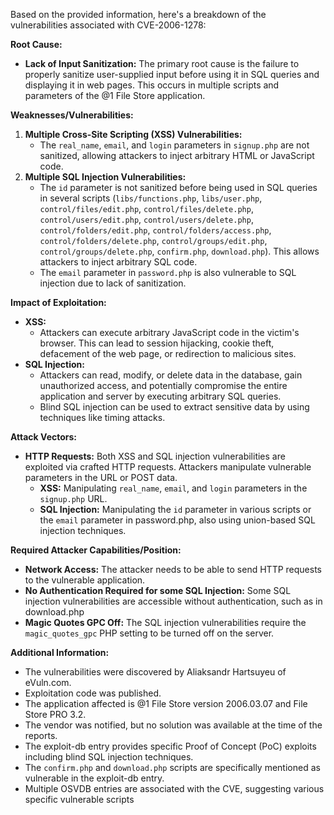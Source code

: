 Based on the provided information, here's a breakdown of the vulnerabilities associated with CVE-2006-1278:

**Root Cause:**

*   **Lack of Input Sanitization:** The primary root cause is the failure to properly sanitize user-supplied input before using it in SQL queries and displaying it in web pages. This occurs in multiple scripts and parameters of the @1 File Store application.

**Weaknesses/Vulnerabilities:**

1.  **Multiple Cross-Site Scripting (XSS) Vulnerabilities:**
    *   The `real_name`, `email`, and `login` parameters in `signup.php` are not sanitized, allowing attackers to inject arbitrary HTML or JavaScript code.
2.  **Multiple SQL Injection Vulnerabilities:**
    *   The `id` parameter is not sanitized before being used in SQL queries in several scripts (`libs/functions.php`, `libs/user.php`, `control/files/edit.php`, `control/files/delete.php`, `control/users/edit.php`, `control/users/delete.php`, `control/folders/edit.php`, `control/folders/access.php`, `control/folders/delete.php`, `control/groups/edit.php`, `control/groups/delete.php`, `confirm.php`, `download.php`). This allows attackers to inject arbitrary SQL code.
    *   The `email` parameter in `password.php` is also vulnerable to SQL injection due to lack of sanitization.

**Impact of Exploitation:**

*   **XSS:**
    *   Attackers can execute arbitrary JavaScript code in the victim's browser. This can lead to session hijacking, cookie theft, defacement of the web page, or redirection to malicious sites.
*   **SQL Injection:**
    *   Attackers can read, modify, or delete data in the database, gain unauthorized access, and potentially compromise the entire application and server by executing arbitrary SQL queries.
    *   Blind SQL injection can be used to extract sensitive data by using techniques like timing attacks.

**Attack Vectors:**

*   **HTTP Requests:** Both XSS and SQL injection vulnerabilities are exploited via crafted HTTP requests. Attackers manipulate vulnerable parameters in the URL or POST data.
    *   **XSS:**  Manipulating `real_name`, `email`, and `login` parameters in the `signup.php` URL.
    *   **SQL Injection:** Manipulating the `id` parameter in various scripts or the `email` parameter in password.php, also using union-based SQL injection techniques.

**Required Attacker Capabilities/Position:**

*   **Network Access:** The attacker needs to be able to send HTTP requests to the vulnerable application.
*   **No Authentication Required for some SQL Injection:** Some SQL injection vulnerabilities are accessible without authentication, such as in download.php
*   **Magic Quotes GPC Off:** The SQL injection vulnerabilities require the `magic_quotes_gpc` PHP setting to be turned off on the server.

**Additional Information:**

*   The vulnerabilities were discovered by Aliaksandr Hartsuyeu of eVuln.com.
*   Exploitation code was published.
*   The application affected is @1 File Store version 2006.03.07 and File Store PRO 3.2.
*   The vendor was notified, but no solution was available at the time of the reports.
*   The exploit-db entry provides specific Proof of Concept (PoC) exploits including blind SQL injection techniques.
*   The `confirm.php` and `download.php` scripts are specifically mentioned as vulnerable in the exploit-db entry.
*  Multiple OSVDB entries are associated with the CVE, suggesting various specific vulnerable scripts